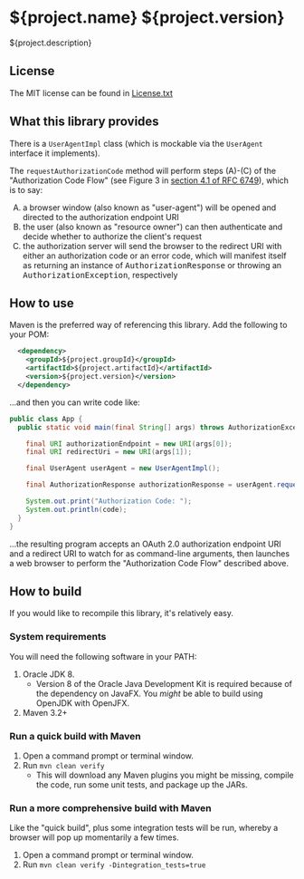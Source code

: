 ${project.name} ${project.version}
==================================
${project.description}


License
-------
The MIT license can be found in [License.txt](License.txt)


What this library provides
--------------------------
There is a `UserAgentImpl` class (which is mockable via the `UserAgent` interface it implements).

The `requestAuthorizationCode` method will perform steps (A)-(C) of the "Authorization Code Flow" (see Figure 3 in [section 4.1 of RFC 6749](http://tools.ietf.org/html/rfc6749#section-4.1)), which is to say:
<ol type="A">
  <li>a browser window (also known as "user-agent") will be opened and directed to the authorization endpoint URI</li>
  <li>the user (also known as "resource owner") can then authenticate and decide whether to authorize the client's request</li>
  <li>the authorization server will send the browser to the redirect URI with either an authorization code or an error code, which will manifest itself as returning an instance of <tt>AuthorizationResponse</tt> or throwing an <tt>AuthorizationException</tt>, respectively</li>
</ol>


How to use
----------
Maven is the preferred way of referencing this library.  Add the following to your POM:

```xml
  <dependency>
    <groupId>${project.groupId}</groupId>
    <artifactId>${project.artifactId}</artifactId>
    <version>${project.version}</version>
  </dependency>
```

...and then you can write code like:

```java
public class App {
  public static void main(final String[] args) throws AuthorizationException, URISyntaxException {

    final URI authorizationEndpoint = new URI(args[0]);
    final URI redirectUri = new URI(args[1]);

    final UserAgent userAgent = new UserAgentImpl();

    final AuthorizationResponse authorizationResponse = userAgent.requestAuthorizationCode(authorizationEndpoint, redirectUri);

    System.out.print("Authorization Code: ");
    System.out.println(code);
  }
}
```

...the resulting program accepts an OAuth 2.0 authorization endpoint URI and a redirect URI to watch for as command-line arguments, then launches a web browser to perform the "Authorization Code Flow" described above.


How to build
------------
If you would like to recompile this library, it's relatively easy.

### System requirements
You will need the following software in your PATH:

1. Oracle JDK 8.
    * Version 8 of the Oracle Java Development Kit is required because of the dependency on JavaFX.  You *might* be able to build using OpenJDK with OpenJFX.
2. Maven 3.2+

### Run a quick build with Maven

1. Open a command prompt or terminal window.
2. Run `mvn clean verify`
    * This will download any Maven plugins you might be missing, compile the code, run some unit tests, and package up the JARs.

### Run a more comprehensive build with Maven
Like the "quick build", plus some integration tests will be run, whereby a browser will pop up momentarily a few times.

1. Open a command prompt or terminal window.
2. Run `mvn clean verify -Dintegration_tests=true`
